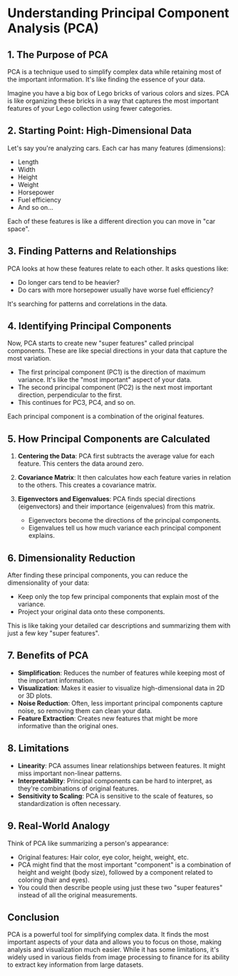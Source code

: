 # Understanding Principal Component Analysis (PCA)

## 1. The Purpose of PCA

PCA is a technique used to simplify complex data while retaining most of the important information. It's like finding the essence of your data.

Imagine you have a big box of Lego bricks of various colors and sizes. PCA is like organizing these bricks in a way that captures the most important features of your Lego collection using fewer categories.

## 2. Starting Point: High-Dimensional Data

Let's say you're analyzing cars. Each car has many features (dimensions):
- Length
- Width
- Height
- Weight
- Horsepower
- Fuel efficiency
- And so on...

Each of these features is like a different direction you can move in "car space".

## 3. Finding Patterns and Relationships

PCA looks at how these features relate to each other. It asks questions like:
- Do longer cars tend to be heavier?
- Do cars with more horsepower usually have worse fuel efficiency?

It's searching for patterns and correlations in the data.

## 4. Identifying Principal Components

Now, PCA starts to create new "super features" called principal components. These are like special directions in your data that capture the most variation.

- The first principal component (PC1) is the direction of maximum variance. It's like the "most important" aspect of your data.
- The second principal component (PC2) is the next most important direction, perpendicular to the first.
- This continues for PC3, PC4, and so on.

Each principal component is a combination of the original features.

## 5. How Principal Components are Calculated

1. **Centering the Data**: PCA first subtracts the average value for each feature. This centers the data around zero.

2. **Covariance Matrix**: It then calculates how each feature varies in relation to the others. This creates a covariance matrix.

3. **Eigenvectors and Eigenvalues**: PCA finds special directions (eigenvectors) and their importance (eigenvalues) from this matrix.
   - Eigenvectors become the directions of the principal components.
   - Eigenvalues tell us how much variance each principal component explains.

## 6. Dimensionality Reduction

After finding these principal components, you can reduce the dimensionality of your data:
- Keep only the top few principal components that explain most of the variance.
- Project your original data onto these components.

This is like taking your detailed car descriptions and summarizing them with just a few key "super features".

## 7. Benefits of PCA

- **Simplification**: Reduces the number of features while keeping most of the important information.
- **Visualization**: Makes it easier to visualize high-dimensional data in 2D or 3D plots.
- **Noise Reduction**: Often, less important principal components capture noise, so removing them can clean your data.
- **Feature Extraction**: Creates new features that might be more informative than the original ones.

## 8. Limitations

- **Linearity**: PCA assumes linear relationships between features. It might miss important non-linear patterns.
- **Interpretability**: Principal components can be hard to interpret, as they're combinations of original features.
- **Sensitivity to Scaling**: PCA is sensitive to the scale of features, so standardization is often necessary.

## 9. Real-World Analogy

Think of PCA like summarizing a person's appearance:
- Original features: Hair color, eye color, height, weight, etc.
- PCA might find that the most important "component" is a combination of height and weight (body size), followed by a component related to coloring (hair and eyes).
- You could then describe people using just these two "super features" instead of all the original measurements.

## Conclusion

PCA is a powerful tool for simplifying complex data. It finds the most important aspects of your data and allows you to focus on those, making analysis and visualization much easier. While it has some limitations, it's widely used in various fields from image processing to finance for its ability to extract key information from large datasets.